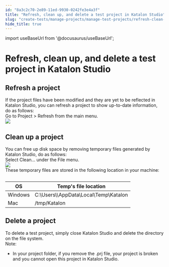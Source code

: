 ```yaml
---
id: "8a3c2c70-2e89-11ed-9930-0242fe3e4a3f"
title: "Refresh, clean up, and delete a test project in Katalon Studio"
slug: "create-tests/manage-projects/manage-test-projects/refresh-clean-up-and-delete-a-test-project-in-katalon-studio"
hide_title: true
---
```

import useBaseUrl from '@docusaurus/useBaseUrl';


# <a id="concept-2419" class="anchor_top_offset"/><a id="ariaid-title1" class="anchor_top_offset"/>Refresh, clean up, and delete a test project in Katalon Studio


## <a id="task-5108" class="anchor_top_offset"/>Refresh a project

<section xmlns="http://www.w3.org/1999/xhtml" className="section context">If the project files have been modified and they are yet to be reflected in <span className="ph">Katalon Studio</span>, you can refresh a project to show up-to-date information, do as follows:</section> 
<div xmlns="http://www.w3.org/1999/xhtml" className="li step p"><span className="ph cmd">Go to <span className="ph uicontrol">Project</span> &gt; <span className="ph uicontrol">Refresh</span> from the main menu.</span><div className="itemgroup stepxmp"><img className="image" width={300} src={useBaseUrl("/4aa74f20-34e4-11ed-9930-0242fe3e4a3f.png")} /></div></div>

## <a id="task-7188" class="anchor_top_offset"/>Clean up a project

<section xmlns="http://www.w3.org/1999/xhtml" className="section context">You can free up disk space by removing temporary files generated by <span className="ph">Katalon Studio</span>, do as follows:</section> 
<div xmlns="http://www.w3.org/1999/xhtml" className="li step p"><span className="ph cmd">Select <span className="ph uicontrol">Clean...</span> under the <span className="ph uicontrol">File</span> menu.</span><div className="itemgroup info"><img className="image" width={600} src={useBaseUrl("/64a360d0-34e4-11ed-9930-0242fe3e4a3f.png")} /></div><div className="itemgroup info">These temporary files are stored in the following location in your machine:</div><div className="itemgroup info"><table className="table anchor_top_offset" id="task-7188__50e94171-ea37-4ebc-8a11-ffe73e5b3c61"><caption /><colgroup><col style={{width: '50%'}} /><col style={{width: '50%'}} /></colgroup><thead className="thead"><tr className><th className="entry anchor_top_offset" id="task-7188__50e94171-ea37-4ebc-8a11-ffe73e5b3c61__entry__1">OS</th><th className="entry anchor_top_offset" id="task-7188__50e94171-ea37-4ebc-8a11-ffe73e5b3c61__entry__2">Temp's file location</th></tr></thead><tbody className="tbody"><tr className><td className="entry" headers="task-7188__50e94171-ea37-4ebc-8a11-ffe73e5b3c61__entry__1 task-7188__50e94171-ea37-4ebc-8a11-ffe73e5b3c61__entry__2 ">Windows</td><td className="entry" headers="task-7188__50e94171-ea37-4ebc-8a11-ffe73e5b3c61__entry__1 task-7188__50e94171-ea37-4ebc-8a11-ffe73e5b3c61__entry__2 "><span className="ph">C:\Users\\AppData\Local\Temp\Katalon</span></td></tr><tr className><td className="entry" headers="task-7188__50e94171-ea37-4ebc-8a11-ffe73e5b3c61__entry__1 task-7188__50e94171-ea37-4ebc-8a11-ffe73e5b3c61__entry__2 ">Mac</td><td className="entry" headers="task-7188__50e94171-ea37-4ebc-8a11-ffe73e5b3c61__entry__1 task-7188__50e94171-ea37-4ebc-8a11-ffe73e5b3c61__entry__2 "><span className="ph">/tmp/Katalon</span></td></tr></tbody></table></div></div>

## <a id="task-8857" class="anchor_top_offset"/>Delete a project

<div xmlns="http://www.w3.org/1999/xhtml" className="li step p"><span className="ph cmd">To delete a test project, simply close <span className="ph">Katalon Studio</span> and delete the directory on the file system.</span><div className="itemgroup info"><div className="note note note_note"><span className="note__title">Note:</span> <ul className="ul"><li className="li"><p className="p">In your project folder, if you remove the .prj file, your project is broken and you cannot open this project in Katalon Studio.</p></li></ul></div></div></div>
